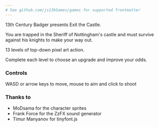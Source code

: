 ```yaml
---
# See github.com/js13kGames/games for supported frontmatter
---
```

13th Century Badger presents Exit the Castle.

You are trapped in the Sheriff of Nottingham's castle and must survive against his knights to make your way out.

13 levels of top-down pixel art action.

Complete each level to choose an upgrade and improve your odds.

### Controls
WASD or arrow keys to move, mouse to aim and click to shoot

### Thanks to
- MoDsama for the character sprites
- Frank Force for the ZzFX sound generator
- Timur Manyanov for tinyfont.js